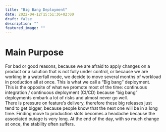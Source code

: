 ```yaml
---
title: "Big Bang Deployment"
date: 2022-04-12T15:51:36+02:00
draft: false
description: ""
featured_image: ""
---
```


# Main Purpose

For bad or good reasons, because we are afraid to apply changes on a product or a solution that is not fully under control, or because we are working in a waterfall mode, we decide to move several months of workload in production all at once. This is what we call a “Big bang” deployment.  
This is the opposite of what we promote most of the time: continuous integration / continuous deployment (CI/CD) because “big bang” deployments embark a lot of risks and almost never go well.   
There is pressure on feature’s delivery, therefore these big releases just tend to get bigger, because people know that the next one will be in a long time. Finding move to production slots becomes a headache because the associated outage is very long. At the end of the day, with so much change at once, the stability often suffers. 

